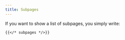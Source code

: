 ```yaml
---
title: Subpages
---
```


If you want to show a list of subpages, you simply write:

```
{{</* subpages */>}}
```